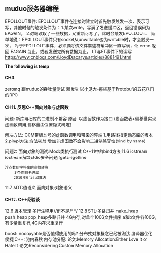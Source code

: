## muduo服务器编程

EPOLLOUT事件:
EPOLLOUT事件在连接时建立时首先触发触发一次，表示可写，其他时候的触发条件为：
1.某次write，写满了发送缓冲区，返回错误码为EAGAIN。
2.对端读取了一些数据，又重新可写了，此时会触发EPOLLOUT。
简单地说：EPOLLOUT事件只有socket从unwritable变为writable时，才会触发一次。
对于EPOLLOUT事件，必须要将该文件描述符缓冲区一直写满，让 errno 返回 EAGAIN 为止，或者发送完所有数据为止。
LT与ET事件下的读写
    https://www.cnblogs.com/LloydDracarys/articles/8881491.html

**The following is temp**
#### CH3.
zeromq 跟muduo的吞吐量测试
赖勇浩 以小见大-那些基于Protobuf的五花八门的RPC

#### CH11. 反思C++面向对象与虚函数
问题:
	新库与旧库的二进制不兼容
原因:
	以虚函数作为接口
	(虚函数表+偏移量实现虚函数调用,偏移量由位置隐式确定)

解决方法:
	COM带版本号的虚函数调用和带来的弊端
	1.用路径指定动态库的版本
    2.pimpl方法 方法转发
		增加非虚函数不会影响二进制兼容性(bind by name)

问题2:
    面向对象的测试:Mock类执行测试
	C++11中的bind方法
11.6 iostream
    iostream解决stdio安全问题
	fgets->getline

	浮点数到字符串的高效转换
		复杂而且无进展
		2010年Grisu3算法
11.7
	ADT:值语义
	面向对象:对象语义


#### CH12. C++经验谈
12.6 版本管理
	多行注释用//而不是/* */
12.8 STL:多路归并
	make_heap push_heap pop_heap多路归并
	4G内存,对单个100G文件排序
	a和b文件各100G,有少量重复行,4G内存求重复行

boost::nocopyable是否值得使用的吗?
分布式对象概念已经被淘汰
编译器优化
	侯捷 C++: 池内春秋
内存池分配:
	论文:Memory Allocation:Either Love It or Hate It
	论文:Reconsidering Custom Memory Allocation

